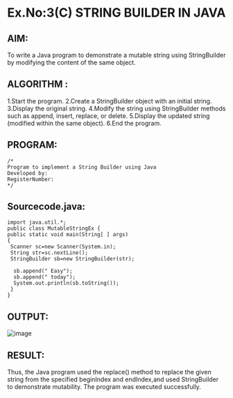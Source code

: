 # Ex.No:3(C)    STRING BUILDER IN JAVA

## AIM:
To write a Java program to demonstrate a mutable string using StringBuilder by modifying the content of the same object.

## ALGORITHM :
1.Start the program.
2.Create a StringBuilder object with an initial string.
3.Display the original string.
4.Modify the string using StringBuilder methods such as append, insert, replace, or delete.
5.Display the updated string (modified within the same object).
6.End the program.




## PROGRAM:
 ```
/*
Program to implement a String Builder using Java
Developed by: 
RegisterNumber:  
*/
```

## Sourcecode.java:
```
import java.util.*;
public class MutableStringEx { 
public static void main(String[ ] args) 
{ 
 Scanner sc=new Scanner(System.in);
 String str=sc.nextLine();
 StringBuilder sb=new StringBuilder(str);
  
  sb.append(" Easy");
  sb.append(" today");
  System.out.println(sb.toString()); 
 } 
}

```








## OUTPUT:

![image](https://github.com/user-attachments/assets/7c42ecc7-bc7e-4708-80ae-c5e12c9db101)




## RESULT:
Thus, the Java program used the replace() method to replace the given string from the specified beginIndex and endIndex,and used StringBuilder to demonstrate mutability. The program was executed successfully.









